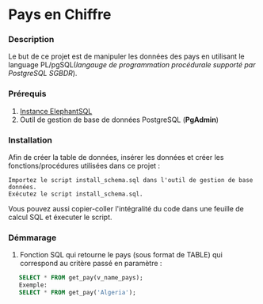 # Pays en Chiffre 
 ### Description 
   Le but de ce projet est de manipuler les données des pays en utilisant
   le language PL/pgSQL(*langauge de programmation procédurale supporté par PostgreSQL SGBDR*). 
   
   
 ### Prérequis
 1. [Instance ElephantSQL](https://customer.elephantsql.com)
 2. Outil de gestion de base de données PostgreSQL (**PgAdmin**)
 
   
 ### Installation
   Afin de créer la table de données, insérer les données et créer les fonctions/procédures 
   utilisées dans ce projet :
   
    Importez le script install_schema.sql dans l'outil de gestion de base données.
    Exécutez le script install_schema.sql.
   Vous pouvez aussi copier-coller l'intégralité du code dans une feuille de calcul SQL et éxecuter le script.
   
   
 
 
 ### Démmarage
  1. Fonction SQL qui retourne le pays (sous format de TABLE) qui correspond au critère passé en paramètre :
   ```sql
      SELECT * FROM get_pay(v_name_pays);
      Exemple:
      SELECT * FROM get_pay('Algeria');
     
 


